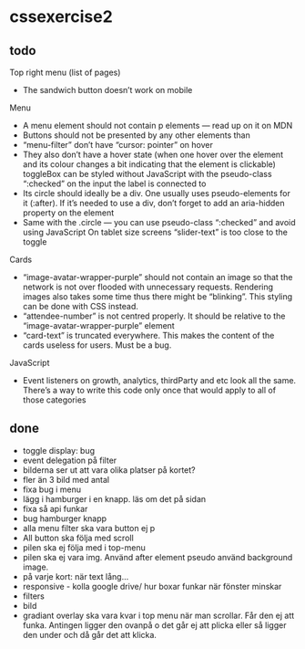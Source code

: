# cssexercise2

## todo

Top right menu (list of pages)

- The sandwich button doesn’t work on mobile

Menu

- A menu element should not contain p elements — read up on it on MDN
- Buttons should not be presented by any other elements than
- “menu-filter” don’t have “cursor: pointer” on hover
- They also don’t have a hover state (when one hover over the element and its colour changes a bit indicating that the element is clickable)
  toggleBox can be styled without JavaScript with the pseudo-class “:checked” on the input the label is connected to
- Its circle should ideally be a div. One usually uses pseudo-elements for it (:after).
  If it’s needed to use a div, don’t forget to add an aria-hidden property on the element
- Same with the .circle — you can use pseudo-class “:checked” and avoid using JavaScript
  On tablet size screens “slider-text” is too close to the toggle

Cards

- “image-avatar-wrapper-purple” should not contain an image so that the network is not over flooded with unnecessary requests. Rendering images also takes some time thus there might be “blinking”. This styling can be done with CSS instead.
- “attendee-number” is not centred properly. It should be relative to the “image-avatar-wrapper-purple” element
- “card-text” is truncated everywhere. This makes the content of the cards useless for users. Must be a bug.

JavaScript

- Event listeners on growth, analytics, thirdParty and etc look all the same. There’s a way to write this code only once that would apply to all of those categories

## done

- toggle display: bug
- event delegation på filter
- bilderna ser ut att vara olika platser på kortet?
- fler än 3 bild med antal
- fixa bug i menu
- lägg i hamburger i en knapp. läs om det på sidan
- fixa så api funkar
- bug hamburger knapp
- alla menu filter ska vara button ej p
- All button ska följa med scroll
- pilen ska ej följa med i top-menu
- pilen ska ej vara img. Använd after element pseudo använd background image.
- på varje kort: när text lång...
- responsive - kolla google drive/ hur boxar funkar när fönster minskar
- filters
- bild
- gradiant overlay ska vara kvar i top menu när man scrollar. Får den ej att funka. Antingen ligger den ovanpå o det går ej att plicka eller så ligger den under och då går det att klicka.
